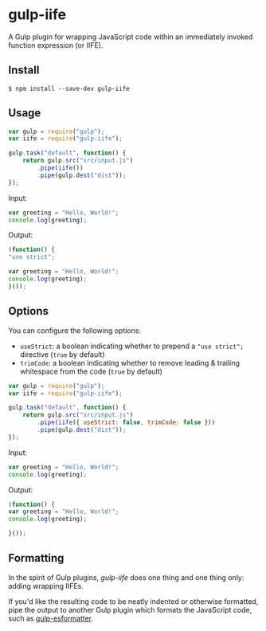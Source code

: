 # gulp-iife

A Gulp plugin for wrapping JavaScript code within an immediately invoked function expression (or IIFE).


## Install

```
$ npm install --save-dev gulp-iife
```


## Usage

```js
var gulp = require("gulp");
var iife = require("gulp-iife");

gulp.task("default", function() {
	return gulp.src("src/input.js")
		.pipe(iife())
		.pipe(gulp.dest("dist"));
});
```

Input:

```js
var greeting = "Hello, World!";
console.log(greeting);
```

Output:

```js
(function() {
"use strict";

var greeting = "Hello, World!";
console.log(greeting);
}());
```

## Options

You can configure the following options:

- `useStrict`: a boolean indicating whether to prepend a `"use strict";` directive (`true` by default)
- `trimCode`: a boolean indicating whether to remove leading & trailing whitespace from the code (`true` by default)

```js
var gulp = require("gulp");
var iife = require("gulp-iife");

gulp.task("default", function() {
	return gulp.src("src/input.js")
		.pipe(iife({ useStrict: false, trimCode: false }))
		.pipe(gulp.dest("dist"));
});
```

Input:

```js
var greeting = "Hello, World!";
console.log(greeting);

```

Output:

```js
(function() {
var greeting = "Hello, World!";
console.log(greeting);

}());

```


## Formatting

In the spirit of Gulp plugins, *gulp-iife* does one thing and one thing only: adding wrapping IIFEs.

If you'd like the resulting code to be neatly indented or otherwise formatted, pipe the output to another Gulp plugin which formats the JavaScript code, such as [gulp-esformatter](https://github.com/sindresorhus/gulp-esformatter).
